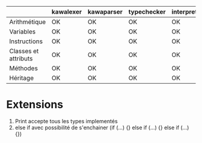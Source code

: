 |                      | kawalexer | kawaparser | typechecker | interpreter |
| -------------------- | --------- | ---------- | ----------- | ----------- |
| Arithmétique         | OK        | OK         | OK          | OK          |
| Variables            | OK        | OK         | OK          | OK          |
| Instructions         | OK        | OK         | OK          | OK          |
| Classes et attributs | OK        | OK         | OK          | OK          |
| Méthodes             | OK        | OK         | OK          | OK          |
| Héritage             | OK        | OK         | OK          | OK          |

# Extensions
1. Print accepte tous les types implementés 
2. else if avec possibilité de s'enchainer (if (...) {} else if (...) {} else if (...) {})
